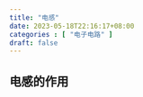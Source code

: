 ```yaml
---
title: "电感"
date: 2023-05-18T22:16:17+08:00
categories : [ "电子电路" ]
draft: false
---
```


## 电感的作用
#### 
